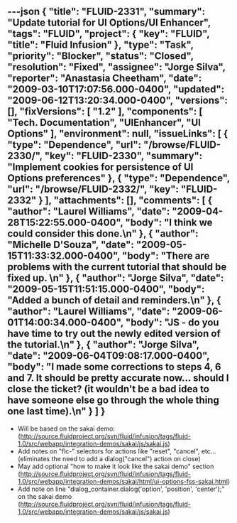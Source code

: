 ---json
{
  "title": "FLUID-2331",
  "summary": "Update tutorial for UI Options/UI Enhancer",
  "tags": "FLUID",
  "project": {
    "key": "FLUID",
    "title": "Fluid Infusion"
  },
  "type": "Task",
  "priority": "Blocker",
  "status": "Closed",
  "resolution": "Fixed",
  "assignee": "Jorge Silva",
  "reporter": "Anastasia Cheetham",
  "date": "2009-03-10T17:07:56.000-0400",
  "updated": "2009-06-12T13:20:34.000-0400",
  "versions": [],
  "fixVersions": [
    "1.2"
  ],
  "components": [
    "Tech. Documentation",
    "UIEnhancer",
    "UI Options"
  ],
  "environment": null,
  "issueLinks": [
    {
      "type": "Dependence",
      "url": "/browse/FLUID-2330/",
      "key": "FLUID-2330",
      "summary": "Implement cookies for persistence of UI Options preferences"
    },
    {
      "type": "Dependence",
      "url": "/browse/FLUID-2332/",
      "key": "FLUID-2332"
    }
  ],
  "attachments": [],
  "comments": [
    {
      "author": "Laurel Williams",
      "date": "2009-04-28T15:22:55.000-0400",
      "body": "I think we could consider this done.\n"
    },
    {
      "author": "Michelle D'Souza",
      "date": "2009-05-15T11:33:32.000-0400",
      "body": "There are problems with the current tutorial that should be fixed up.&#x20;\n"
    },
    {
      "author": "Jorge Silva",
      "date": "2009-05-15T11:51:15.000-0400",
      "body": "Added a bunch of detail and reminders.\n"
    },
    {
      "author": "Laurel Williams",
      "date": "2009-06-01T14:00:34.000-0400",
      "body": "JS - do you have time to try out the newly edited version of the tutorial.\n"
    },
    {
      "author": "Jorge Silva",
      "date": "2009-06-04T09:08:17.000-0400",
      "body": "I made some corrections to steps 4, 6 and 7. It should be pretty accurate now... should I close the ticket? (it wouldn't be a bad idea to have someone else go through the whole thing one last time).\n"
    }
  ]
}
---
* Will be based on the sakai demo: (<http://source.fluidproject.org/svn/fluid/infusion/tags/fluid-1.0/src/webapp/integration-demos/sakai/js/sakai.js>)
* Add notes on "flc-" selectors for actions like "reset", "cancel", etc... (eliminates the need to add a dialog("cancel") action on close)
* May add optional "how to make it look like the sakai demo" section (<http://source.fluidproject.org/svn/fluid/infusion/tags/fluid-1.0/src/webapp/integration-demos/sakai/html/ui-options-fss-sakai.html>)
* Add note on line "dialog\_container.dialog('option', 'position', 'center');" on the sakai demo (<http://source.fluidproject.org/svn/fluid/infusion/tags/fluid-1.0/src/webapp/integration-demos/sakai/js/sakai.js>)

        